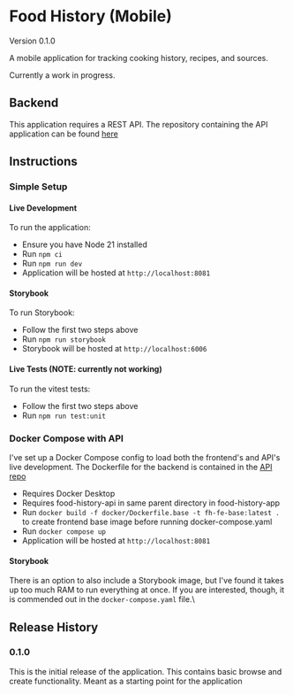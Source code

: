 # Food History (Mobile)
Version 0.1.0

A mobile application for tracking cooking history, recipes, and sources.

Currently a work in progress.

## Backend

This application requires a REST API. The repository containing the API application can be found [here](https://github.com/zglossip/food-history-api)

## Instructions

### Simple Setup

#### Live Development

To run the application:
* Ensure you have Node 21 installed
* Run `npm ci`
* Run `npm run dev`
* Application will be hosted at `http://localhost:8081`

#### Storybook

To run Storybook:
* Follow the first two steps above
* Run `npm run storybook`
* Storybook will be hosted at `http://localhost:6006`

#### Live Tests (NOTE: currently not working)

To run the vitest tests:
* Follow the first two steps above
* Run `npm run test:unit`

### Docker Compose with API

I've set up a Docker Compose config to load both the frontend's and API's live development. The Dockerfile for the backend is contained in the [API repo](https://github.com/zglossip/food-history-api)

* Requires Docker Desktop
* Requires food-history-api in same parent directory in food-history-app
* Run `docker build -f docker/Dockerfile.base -t fh-fe-base:latest .` to create frontend base image before running docker-compose.yaml
* Run `docker compose up`
* Application will be hosted at `http://localhost:8081`

#### Storybook
There is an option to also include a Storybook image, but I've found it takes up too much RAM to run everything at once. If you are interested, though, it is commended out in the `docker-compose.yaml` file.\

## Release History

### 0.1.0

This is the initial release of the application. This contains basic browse and create functionality. Meant as a starting point for the application
